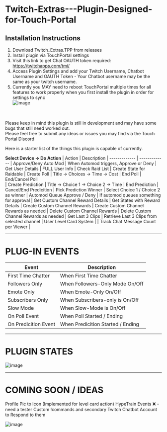 # Twitch-Extras---Plugin-Designed-for-Touch-Portal


## Installation Instructions
1) Download Twitch_Extras.TPP from releases
2) Install plugin via TouchPortal settings
3) Visit this link to get Chat OAUTH token required: https://twitchapps.com/tmi/ 
4) Access Plugin Settings and add your Twitch Username, Chatbot Username and OAUTH Token - Your Chatbot username may be the same as your twitch username.
5) Currently you MAY need to reboot TouchPortal multiple times for all features to work properly when you first install the plugin in order for settings to sync<br>
![image](https://user-images.githubusercontent.com/76603653/179362576-0a52ab4e-3c6a-415b-ad82-175710aa03e4.png)


<br><br>
Please keep in mind this plugin is still in development and may have some bugs that still need worked out.  
Please feel free to submit any ideas or issues you may find via the Touch Portal Discord

Here is a starter list of the things this plugin is capable of currently. 

**Select Device -> Do Action**
| Action |  Description 
| ------------- | ------------- 
| Approve/Deny Auto Mod | When Automod triggers, Approve or Deny
| Get User Details  | FULL User Info
| Check Raid List  | Create State for Raidable
| Create Poll  | Title -> Choices -> Time -> Cost 
| End Poll  | End/Cancel Poll  
| Create Prediction | Title -> Choice 1 -> Choice 2 -> Time
| End Prediction | Cancel/End Predicition
| Pick Prediction Winner | Select Choice 1 / Choice 2 as winner
| Automod Queue Approve / Deny |  If automod queues something for approval
| Get Custom Channel Reward Details | Get States with Reward Details
| Create Custom Channel Rewards | Create Custom Channel Rewards as needed
| Delete Custom Channel Rewards | Delete Custom Channel Rewards as needed
| Get Last 3 Clips | Retrieve Last 3 Clips from selected channel
| User Level Card System | 
| Track Chat Message Count per Viewer | 

---

# **PLUG-IN EVENTS**
| Event |  Description 
| ------------- | ------------- 
| First Time Chatter | When First Time Chatter
| Followers Only  | When Followers-Only Mode On/Off
| Emote Only   | When Emote-Only On/Off
| Subscribers Only   | When Subscribers-only is On/Off
| Slow Mode    | When Slow-Mode is On/Off
| On Poll Event    | When Poll Started / Ending
| On Predicition Event   | When Predicition Started / Ending

---
# **PLUGIN STATES**
![image](https://user-images.githubusercontent.com/76603653/156728175-f8ef13f3-2e62-495a-b7d3-6351d23dcf4e.png)


---
#  COMING SOON / IDEAS
Profile Pic to Icon (Implemented for level card action)
HypeTrain Events ❌ - need a tester
Custom !commands and secondary Twitch Chatbot Account to Respond to them

![image](https://user-images.githubusercontent.com/76603653/156722490-dc0fa7dd-ec86-44d2-8c0a-8c43915377de.png)

